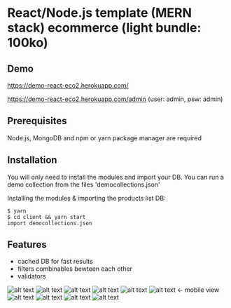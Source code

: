 # React/Node.js template (MERN stack) ecommerce (light bundle: 100ko)

## Demo

https://demo-react-eco2.herokuapp.com/ 

https://demo-react-eco2.herokuapp.com/admin (user: admin, psw: admin)

## Prerequisites

Node.js, MongoDB and npm or yarn package manager are required

## Installation

You will only need to install the modules and import your DB.
You can run a demo collection from the files 'democollections.json'

Installing the modules & importing the products list DB:

```
$ yarn
$ cd client && yarn start
import democollections.json
```

## Features

- cached DB for fast results
- filters combinables bewteen each other 
- validators

![alt text](http://bit.ly/2PWVl0H)
![alt text](http://bit.ly/2JiynP1)
![alt text](http://bit.ly/2yCFVIb)
![alt text](http://bit.ly/2CFK8O5)
![alt text](http://bit.ly/2RgG9LU)
![alt text](http://bit.ly/2D4mZ9h) <- mobile view
![alt text](http://oi65.tinypic.com/96kifa.jpg)
![alt text](http://oi67.tinypic.com/2nv49k1.jpg)
![alt text](http://oi64.tinypic.com/29gkb4k.jpg)
![alt text](http://oi64.tinypic.com/2w6cg91.jpg)
